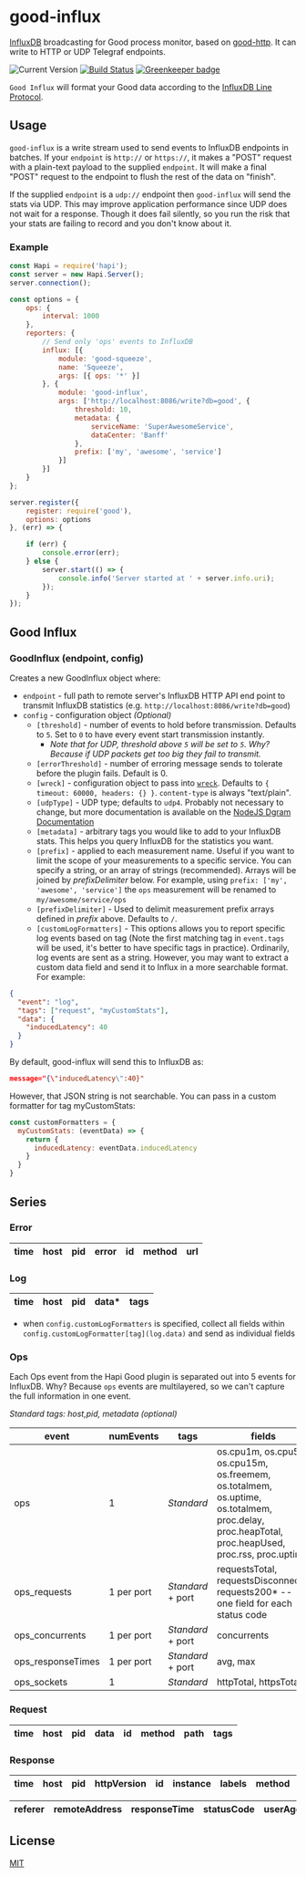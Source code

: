 # good-influx

[InfluxDB](https://docs.influxdata.com/) broadcasting for Good process monitor, based on [good-http](https://github.com/hapijs/good-http).
It can write to HTTP or UDP Telegraf endpoints.

![Current Version](https://img.shields.io/npm/v/good-influx.svg)
[![Build Status](https://travis-ci.org/fhemberger/good-influx.svg?branch=master)](https://travis-ci.org/fhemberger/good-influx)
[![Greenkeeper badge](https://badges.greenkeeper.io/fhemberger/good-influx.svg)](https://greenkeeper.io/)


`Good Influx` will format your Good data according to the [InfluxDB Line Protocol](https://docs.influxdata.com/influxdb/v1.1/write_protocols/line_protocol_tutorial/).

## Usage

`good-influx` is a write stream used to send events to InfluxDB endpoints in batches. If your `endpoint` is `http://` or `https://`, it makes a "POST" request with a plain-text payload to the supplied `endpoint`. It will make a final "POST" request to the endpoint to flush the rest of the data on "finish".

If the supplied `endpoint` is a `udp://` endpoint then `good-influx` will send the stats via UDP.  This may improve application performance since UDP does not wait for a response.  Though it does fail silently, so you run the risk that your stats are failing to record and you don't know about it.

### Example

```javascript
const Hapi = require('hapi');
const server = new Hapi.Server();
server.connection();

const options = {
	ops: {
	    interval: 1000
	},
    reporters: {
    	// Send only 'ops' events to InfluxDB
        influx: [{
            module: 'good-squeeze',
            name: 'Squeeze',
            args: [{ ops: '*' }]
        }, {
            module: 'good-influx',
            args: ['http://localhost:8086/write?db=good', {
                threshold: 10,
                metadata: {
                    serviceName: 'SuperAwesomeService',
                    dataCenter: 'Banff'
                },
                prefix: ['my', 'awesome', 'service']
            }]
        }]
    }
};

server.register({
    register: require('good'),
    options: options
}, (err) => {

    if (err) {
        console.error(err);
    } else {
        server.start(() => {
            console.info('Server started at ' + server.info.uri);
        });
    }
});
```


## Good Influx
### GoodInflux (endpoint, config)

Creates a new GoodInflux object where:

- `endpoint` - full path to remote server's InfluxDB HTTP API end point to transmit InfluxDB statistics (e.g. `http://localhost:8086/write?db=good`)
- `config` - configuration object *(Optional)*
  - `[threshold]` - number of events to hold before transmission. Defaults to `5`. Set to `0` to have every event start transmission instantly.
    - *Note that for UDP, threshold above `5` will be set to `5`.  Why?  Because if UDP packets get too big they fail to transmit.*
  - `[errorThreshold]` - number of erroring message sends to tolerate before the plugin fails.  Default is 0.
  - `[wreck]` - configuration object to pass into [`wreck`](https://github.com/hapijs/wreck#advanced). Defaults to `{ timeout: 60000, headers: {} }`. `content-type` is always "text/plain".
  - `[udpType]` - UDP type; defaults to `udp4`. Probably not necessary to change, but more documentation is available on the [NodeJS Dgram Documentation](https://nodejs.org/api/dgram.html#dgram_dgram_createsocket_type_callback)
  - `[metadata]` - arbitrary tags you would like to add to your InfluxDB stats.  This helps you query InfluxDB for the statistics you want.
  - `[prefix]` - applied to each measurement name. Useful if you want to limit the scope of your measurements to a specific service. You can specify a string, or an array of strings (recommended). Arrays will be joined by *prefixDelimiter* below. For example, using `prefix: ['my', 'awesome', 'service']` the `ops` measurement will be renamed to
  `my/awesome/service/ops`
  - `[prefixDelimiter]` - Used to delimit measurement prefix arrays defined in *prefix* above. Defaults to `/`.
  - `[customLogFormatters]` - This options allows you to report specific log events based on tag (Note the first matching tag in `event.tags` will be used, it's better to have specific tags in practice). Ordinarily, log events are sent as a string. However, you may want to extract a custom data field and send it to Influx in a more searchable format. For example:
```json
{
  "event": "log",
  "tags": ["request", "myCustomStats"],
  "data": {
    "inducedLatency": 40
  }
}
```
By default, good-influx will send this to InfluxDB as:
```json
message="{\"inducedLatency\":40}"
```
However, that JSON string is not searchable. You can pass in a custom formatter for tag myCustomStats:
```javascript
const customFormatters = {
  myCustomStats: (eventData) => {
    return {
      inducedLatency: eventData.inducedLatency
    }
  }
}
```
## Series

### Error

time | host | pid | error | id | method | url
-----|------|-----|-------|----|--------|----

### Log

time | host | pid | data* | tags
-----|------|-----|------|-----

* when `config.customLogFormatters` is specified, collect all fields within `config.customLogFormatter[tag](log.data)` and send as individual fields

### Ops

Each Ops event from the Hapi Good plugin is separated out into 5 events for InfluxDB.  Why?  Because `ops` events are multilayered, so we can't capture the full information in one event.

_Standard tags: host,pid, metadata (optional)_

event             | numEvents | tags       | fields
------------------|-----------|------------|------------------------------------------
ops               | 1         | _Standard_ | os.cpu1m, os.cpu5m, os.cpu15m, os.freemem, os.totalmem, os.uptime, os.totalmem, proc.delay, proc.heapTotal, proc.heapUsed, proc.rss, proc.uptime
ops_requests      | 1 per port|_Standard_ + port| requestsTotal, requestsDisconnects, requests200* -- one field for each status code
ops_concurrents   | 1 per port|_Standard_ + port| concurrents
ops_responseTimes | 1 per port|_Standard_ + port| avg, max
ops_sockets       | 1         |_Standard_| httpTotal, httpsTotal

### Request

time | host | pid | data | id | method | path | tags
-----|------|-----|------|----|--------|------|-----

### Response

time | host | pid | httpVersion | id | instance | labels | method | path | query |
-----|------|-----|-------------|----|----------|--------|--------|------|-------|

referer | remoteAddress | responseTime | statusCode | userAgent
---------|---------------|--------------|------------|----------

## License

[MIT](LICENSE.txt)
